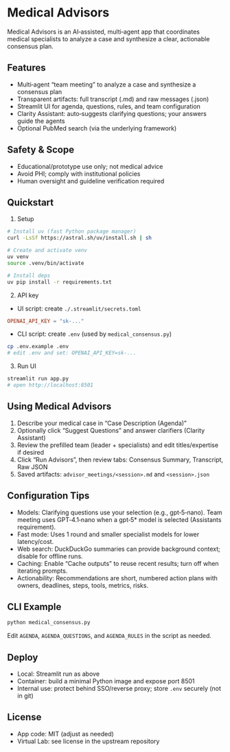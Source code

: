 # Medical Advisors

Medical Advisors is an AI‑assisted, multi‑agent app that coordinates medical specialists to analyze a case and synthesize a clear, actionable consensus plan.

## Features
- Multi‑agent “team meeting” to analyze a case and synthesize a consensus plan
- Transparent artifacts: full transcript (.md) and raw messages (.json)
- Streamlit UI for agenda, questions, rules, and team configuration
- Clarity Assistant: auto‑suggests clarifying questions; your answers guide the agents
- Optional PubMed search (via the underlying framework)

## Safety & Scope
- Educational/prototype use only; not medical advice
- Avoid PHI; comply with institutional policies
- Human oversight and guideline verification required

## Quickstart
1) Setup
```bash
# Install uv (fast Python package manager)
curl -LsSf https://astral.sh/uv/install.sh | sh

# Create and activate venv
uv venv
source .venv/bin/activate

# Install deps
uv pip install -r requirements.txt
```

2) API key
- UI script: create `./.streamlit/secrets.toml`
```toml
OPENAI_API_KEY = "sk-..."
```
- CLI script: create `.env` (used by `medical_consensus.py`)
```bash
cp .env.example .env
# edit .env and set: OPENAI_API_KEY=sk-...
```

3) Run UI
```bash
streamlit run app.py
# open http://localhost:8501
```

## Using Medical Advisors
1) Describe your medical case in “Case Description (Agenda)”
2) Optionally click “Suggest Questions” and answer clarifiers (Clarity Assistant)
3) Review the prefilled team (leader + specialists) and edit titles/expertise if desired
4) Click “Run Advisors”, then review tabs: Consensus Summary, Transcript, Raw JSON
5) Saved artifacts: `advisor_meetings/<session>.md` and `<session>.json`

## Configuration Tips
- Models: Clarifying questions use your selection (e.g., gpt‑5‑nano). Team meeting uses GPT‑4.1‑nano when a gpt‑5* model is selected (Assistants requirement).
- Fast mode: Uses 1 round and smaller specialist models for lower latency/cost.
- Web search: DuckDuckGo summaries can provide background context; disable for offline runs.
- Caching: Enable “Cache outputs” to reuse recent results; turn off when iterating prompts.
- Actionability: Recommendations are short, numbered action plans with owners, deadlines, steps, tools, metrics, risks.

## CLI Example
```bash
python medical_consensus.py
```
Edit `AGENDA`, `AGENDA_QUESTIONS`, and `AGENDA_RULES` in the script as needed.

## Deploy
- Local: Streamlit run as above
- Container: build a minimal Python image and expose port 8501
- Internal use: protect behind SSO/reverse proxy; store `.env` securely (not in git)

## License
- App code: MIT (adjust as needed)
- Virtual Lab: see license in the upstream repository